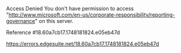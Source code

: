 Access Denied
You don't have permission to access "http://www.microsoft.com/en-us/corporate-responsibility/reporting-governance" on this server.

Reference #18.60a7cb17.1748181824.e05eb47d

https://errors.edgesuite.net/18.60a7cb17.1748181824.e05eb47d